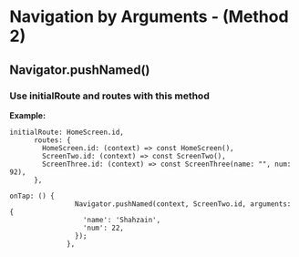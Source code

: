 # Navigation by Arguments - (Method 2)

## Navigator.pushNamed()
### Use initialRoute and routes with this method
<b>Example:</b>

```
initialRoute: HomeScreen.id,
      routes: {
        HomeScreen.id: (context) => const HomeScreen(),
        ScreenTwo.id: (context) => const ScreenTwo(),
        ScreenThree.id: (context) => const ScreenThree(name: "", num: 92),
      },
```

```
onTap: () {
                Navigator.pushNamed(context, ScreenTwo.id, arguments: {
                  'name': 'Shahzain',
                  'num': 22,
                });
              },
```
